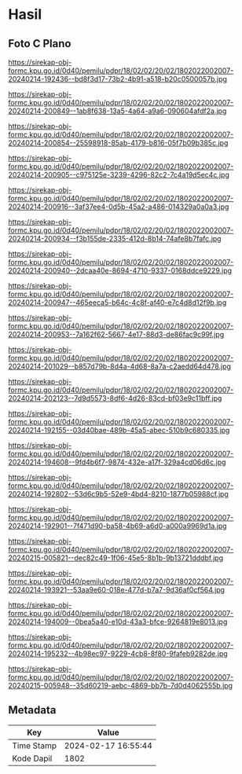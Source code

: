 # Hasil

## Foto C Plano

https://sirekap-obj-formc.kpu.go.id/0d40/pemilu/pdpr/18/02/02/20/02/1802022002007-20240214-192436--bd8f3d17-73b2-4b91-a518-b20c0500057b.jpg

https://sirekap-obj-formc.kpu.go.id/0d40/pemilu/pdpr/18/02/02/20/02/1802022002007-20240214-200849--1ab8f638-13a5-4a64-a9a6-090604afdf2a.jpg

https://sirekap-obj-formc.kpu.go.id/0d40/pemilu/pdpr/18/02/02/20/02/1802022002007-20240214-200854--25598918-85ab-4179-b816-05f7b09b385c.jpg

https://sirekap-obj-formc.kpu.go.id/0d40/pemilu/pdpr/18/02/02/20/02/1802022002007-20240214-200905--c975125e-3239-4296-82c2-7c4a19d5ec4c.jpg

https://sirekap-obj-formc.kpu.go.id/0d40/pemilu/pdpr/18/02/02/20/02/1802022002007-20240214-200916--3af37ee4-0d5b-45a2-a486-014329a0a0a3.jpg

https://sirekap-obj-formc.kpu.go.id/0d40/pemilu/pdpr/18/02/02/20/02/1802022002007-20240214-200934--f3b155de-2335-412d-8b14-74afe8b7fafc.jpg

https://sirekap-obj-formc.kpu.go.id/0d40/pemilu/pdpr/18/02/02/20/02/1802022002007-20240214-200940--2dcaa40e-8694-4710-9337-0168ddce9229.jpg

https://sirekap-obj-formc.kpu.go.id/0d40/pemilu/pdpr/18/02/02/20/02/1802022002007-20240214-200947--465eeca5-b64c-4c8f-af40-e7c4d8d12f9b.jpg

https://sirekap-obj-formc.kpu.go.id/0d40/pemilu/pdpr/18/02/02/20/02/1802022002007-20240214-200953--7a162f62-5667-4e17-88d3-de86fac9c99f.jpg

https://sirekap-obj-formc.kpu.go.id/0d40/pemilu/pdpr/18/02/02/20/02/1802022002007-20240214-201029--b857d79b-8d4a-4d68-8a7a-c2aedd64d478.jpg

https://sirekap-obj-formc.kpu.go.id/0d40/pemilu/pdpr/18/02/02/20/02/1802022002007-20240214-202123--7d9d5573-8df6-4d26-83cd-bf03e9c11bff.jpg

https://sirekap-obj-formc.kpu.go.id/0d40/pemilu/pdpr/18/02/02/20/02/1802022002007-20240214-192155--03d40bae-489b-45a5-abec-510b9c680335.jpg

https://sirekap-obj-formc.kpu.go.id/0d40/pemilu/pdpr/18/02/02/20/02/1802022002007-20240214-194608--9fd4b6f7-9874-432e-a17f-329a4cd06d6c.jpg

https://sirekap-obj-formc.kpu.go.id/0d40/pemilu/pdpr/18/02/02/20/02/1802022002007-20240214-192802--53d6c9b5-52e9-4bd4-8210-1877b05988cf.jpg

https://sirekap-obj-formc.kpu.go.id/0d40/pemilu/pdpr/18/02/02/20/02/1802022002007-20240214-192901--7f471d90-ba58-4b69-a6d0-a000a9969d1a.jpg

https://sirekap-obj-formc.kpu.go.id/0d40/pemilu/pdpr/18/02/02/20/02/1802022002007-20240215-005821--dec82c49-1f06-45e5-8b1b-9b13721dddbf.jpg

https://sirekap-obj-formc.kpu.go.id/0d40/pemilu/pdpr/18/02/02/20/02/1802022002007-20240214-193921--53aa9e60-018e-477d-b7a7-9d36af0cf564.jpg

https://sirekap-obj-formc.kpu.go.id/0d40/pemilu/pdpr/18/02/02/20/02/1802022002007-20240214-194009--0bea5a40-e10d-43a3-bfce-9264819e8013.jpg

https://sirekap-obj-formc.kpu.go.id/0d40/pemilu/pdpr/18/02/02/20/02/1802022002007-20240214-195232--4b98ec97-9229-4cb8-8f80-9fafeb9282de.jpg

https://sirekap-obj-formc.kpu.go.id/0d40/pemilu/pdpr/18/02/02/20/02/1802022002007-20240215-005948--35d60219-aebc-4869-bb7b-7d0d4062555b.jpg


## Metadata

| Key        | Value               |
| ---------- | ------------------- |
| Time Stamp | 2024-02-17 16:55:44 |
| Kode Dapil | 1802                |



